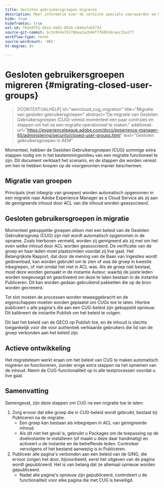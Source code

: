 ```yaml
---
title: Gesloten gebruikersgroepen migreren
description: Meer informatie over de vereiste speciale voorwaarden om Gesloten gebruikersgroepen in te schakelen na het migreren van inhoud naar Adobe Experience Manager as a Cloud Service.
hide: true
hidefromtoc: true
exl-id: f62ed751-d5e2-4a01-8910-c844afab5733
source-git-commit: bc3c054e781789aa2a2b94f77b0616caec15e2ff
workflow-type: tm+mt
source-wordcount: '461'
ht-degree: 0%

---
```


# Gesloten gebruikersgroepen migreren {#migrating-closed-user-groups}

>[!CONTEXTUALHELP]
>id="aemcloud_cug_migration"
>title="Migratie van gesloten gebruikersgroepen"
>abstract="De migratie van Gesloten Gebruikersgroepen (CUG) vereist momenteel een paar controles en stappen om het na een migratie operationeel te maken."
>additional-url="https://experienceleague.adobe.com/docs/experience-manager-65/administering/security/closed-user-groups.html" text="Gesloten gebruikersgroepen in AEM"

Momenteel, hebben de Gesloten Gebruikersgroepen (CUG) sommige extra stappen nodig om in het bestemmingsmilieu van een migratie functioneel te zijn. Dit document verklaart het scenario, en de stappen die worden vereist om hen te hebben knopen op de voorgenomen manier beschermen.

## Migratie van groepen

Principals (met inbegrip van groepen) worden automatisch opgenomen in een migratie naar Adobe Experience Manager as a Cloud Service als zij aan de gemigreerde inhoud door ACL van die inhoud worden geassocieerd.

## Gesloten gebruikersgroepen in migratie

Momenteel gekoppelde groepen *alleen* met een beleid van de Gesloten Gebruikersgroep (CUG) zijn *niet* wordt automatisch opgenomen in de opname. Zoals hierboven vermeld, worden zij gemigreerd als zij met om het even welke inhoud door ACL worden geassocieerd. De verificatie van de groep en haar leden moet plaatsvinden voordat zij live gaat. Het Belangrijkste Rapport, dat door de mening van de Baan van Ingesties wordt gedownload, kan worden gebruikt om te zien of was de groep in kwestie inbegrepen, of niet omdat het niet in ACL was. Als de groep niet bestaat, moet deze worden gemaakt in de instantie Auteur, waarbij de juiste leden worden toegevoegd en geactiveerd om deze te laten bestaan in de instantie Publiceren. Dit kan worden gedaan gebruikend pakketten die op de bron worden gecreeerd.

Tot slot moeten de processen worden teweeggebracht en de eigenschappen moeten worden geplaatst om CUGs toe te laten. Hiertoe publiceert u alle pagina&#39;s die aan een CUG-beleid zijn gekoppeld opnieuw. Dit kalibreert de instantie Publish om het beleid te volgen.

Dit laat het beleid van de GECG op Publish toe, en de inhoud is slechts toegankelijk voor die voor authentiek verklaarde gebruikers die lid van de groep verbonden aan het beleid zijn.

## Actieve ontwikkeling

Het migratieteam werkt eraan om het beleid van CUG te maken automatisch migreren en functioneren, zonder enige extra stappen na het opnemen van de inhoud.
Neem de CUG-functionaliteit op in alle testprocessen voordat u live gaat.

## Samenvatting

Samengevat, zijn deze stappen om CUG na een migratie toe te laten:

1. Zorg ervoor dat elke groep die in CUG-beleid wordt gebruikt, bestaat bij Publiceren na de migratie.
   - Een groep kan bestaan als inbegrepen in ACL van gemigreerde inhoud.
   - Als dit niet het geval is, gebruikt u Packages om de toepassing op de doelinstantie te installeren (of maakt u deze daar handmatig) en activeert u de instantie en de betreffende leden. Controleer vervolgens of het bestand aanwezig is in Publiceren.
1. Publiceer alle pagina&#39;s verbonden aan een beleid van de GING, die ervoor zorgen het door, bijvoorbeeld, eerst het uitgeven van de pagina wordt gepubliceerd. Het is van belang dat ze allemaal opnieuw worden gepubliceerd.
   - Nadat alle pagina&#39;s opnieuw zijn gepubliceerd, controleert u de functionaliteit voor elke pagina die met CUG is beveiligd.
